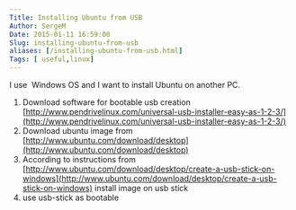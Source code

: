 ```yaml
---
Title: Installing Ubuntu from USB
Author: SergeM
Date: 2015-01-11 16:59:00
Slug: installing-ubuntu-from-usb
aliases: [/installing-ubuntu-from-usb.html]
Tags: [ useful,linux]
---
```




I use&nbsp; Windows OS and I want to install Ubuntu on another PC.
1. Download software for bootable usb creation
[http://www.pendrivelinux.com/universal-usb-installer-easy-as-1-2-3/](http://www.pendrivelinux.com/universal-usb-installer-easy-as-1-2-3/)
2. Download ubuntu image from 
[http://www.ubuntu.com/download/desktop](http://www.ubuntu.com/download/desktop)
3. According to instructions from [http://www.ubuntu.com/download/desktop/create-a-usb-stick-on-windows](http://www.ubuntu.com/download/desktop/create-a-usb-stick-on-windows) install image on usb stick
4. use usb-stick as bootable </div>

